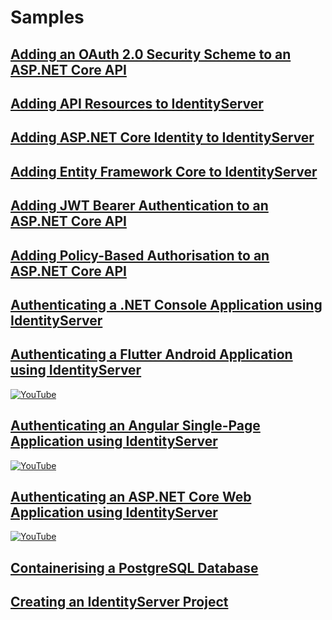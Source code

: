 # Samples

## [Adding an OAuth 2.0 Security Scheme to an ASP.NET Core API](./adding-an-oauth2-security-scheme-to-an-aspnet-core-api)

## [Adding API Resources to IdentityServer](./adding-api-resources-to-identityserver)

## [Adding ASP.NET Core Identity to IdentityServer](./adding-aspnet-core-identity-to-identityserver)

## [Adding Entity Framework Core to IdentityServer](./adding-entity-framework-core-to-identityserver)

## [Adding JWT Bearer Authentication to an ASP.NET Core API](./adding-jwt-bearer-authentication-to-an-aspnet-core-api)

## [Adding Policy-Based Authorisation to an ASP.NET Core API](./adding-policy-based-authorisation-to-an-aspnet-core-api)

## [Authenticating a .NET Console Application using IdentityServer](./authenticating-a-dotnet-console-application-using-identityserver)

## [Authenticating a Flutter Android Application using IdentityServer](./authenticating-a-flutter-android-application-using-identityserver)

[![YouTube](https://img.youtube.com/vi/Qai1AKptnZo/0.jpg)](https://www.youtube.com/watch?v=Qai1AKptnZo)

## [Authenticating an Angular Single-Page Application using IdentityServer](./authenticating-an-angular-single-page-application-using-identityserver)

[![YouTube](https://img.youtube.com/vi/cJ1qVngqk5U/0.jpg)](https://www.youtube.com/watch?v=cJ1qVngqk5U)

## [Authenticating an ASP.NET Core Web Application using IdentityServer](./authenticating-an-aspnet-core-web-application-using-identityserver)

[![YouTube](https://img.youtube.com/vi/BlJd_LG_LC8/0.jpg)](https://www.youtube.com/watch?v=BlJd_LG_LC8)

## [Containerising a PostgreSQL Database](./containerising-a-postgresql-database)

## [Creating an IdentityServer Project](./creating-an-identityserver-project)
